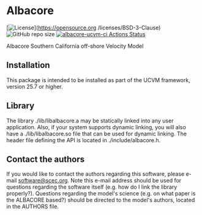 # Albacore  

[![License](https://img.shields.io/badge/License-BSD_3--Clause-blue.svg)](https://opensource.org
/licenses/BSD-3-Clause)
![GitHub repo size](https://img.shields.io/github/repo-size/sceccode/albacore)
[![albacore-ucvm-ci Actions Status](https://github.com/SCECcode/albacore/workflows/albacore-ucvm-ci/badge.svg)](https://github.com/SCECcode/albacore/actions)


Albacore Southern California off-shore Velocity Model

## Installation

This package is intended to be installed as part of the UCVM framework,
version 25.7 or higher. 

## Library

The library ./lib/libalbacore.a may be statically linked into any
user application. Also, if your system supports dynamic linking,
you will also have a ./lib/libalbacore.so file that can be used
for dynamic linking. The header file defining the API is located
in ./include/albacore.h.

## Contact the authors

If you would like to contact the authors regarding this software,
please e-mail software@scec.org. Note this e-mail address should
be used for questions regarding the software itself (e.g. how
do I link the library properly?). Questions regarding the model's
science (e.g. on what paper is the ALBACORE based?) should be directed
to the model's authors, located in the AUTHORS file.
